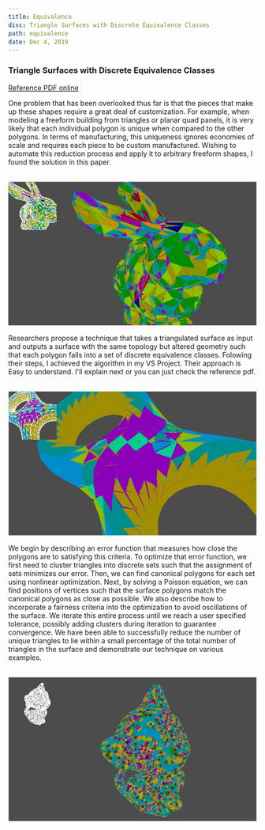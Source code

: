 ```yaml
---
title: Equivalence
disc: Triangle Surfaces with Discrete Equivalence Classes
path: equivalence
date: Dec 4, 2019
---
```


### Triangle Surfaces with Discrete Equivalence Classes

<a href="../images/articles/research_05/equivalence.pdf">Reference PDF online</a>

One problem that has been overlooked thus far is that the pieces that make up these shapes require a great deal of customization. For example, when modeling a freeform building from triangles or planar quad panels, it is very likely that each individual polygon is unique when compared to the other polygons. In terms of manufacturing, this uniqueness ignores economies of scale and requires each piece to be custom manufactured. Wishing to automate this reduction process and apply it to arbitrary freeform shapes, I found the solution in this paper.

&emsp;&emsp;
![Bunny](../images/articles/research_05/bunny.jpg)

Researchers propose a technique that takes a triangulated surface as input and outputs a surface with the same topology but altered geometry such that each polygon falls into a set of discrete equivalence classes. Folowing their steps, I achieved the algorithm in my VS Project. Their approach is Easy to understand. I'll explain next or you can just check the reference pdf.

&emsp;&emsp;
![Eight](../images/articles/research_05/eight.jpg)

We begin by describing an error function that measures how close the polygons are to satisfying this criteria. To optimize that error function, we first need to cluster triangles into discrete sets such that the assignment of sets minimizes our error. Then, we can find canonical polygons for each set using nonlinear optimization. Next, by solving a Poisson equation, we can find positions of vertices such that the surface polygons match the canonical polygons as close as possible. We also describe how to incorporate a fairness criteria into the optimization to avoid oscillations of the surface. We iterate this entire process until we reach a user specified tolerance, possibly adding clusters during iteration to guarantee convergence. We have been able to successfully reduce the number of unique triangles to lie within a small percentage of the total number of triangles in the surface and demonstrate our technique on various examples.

&emsp;&emsp;
![Kitty](../images/articles/research_05/kitty.jpg)